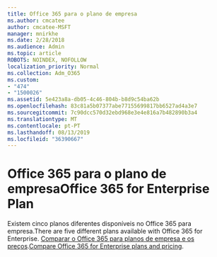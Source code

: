```yaml
---
title: Office 365 para o plano de empresa
ms.author: cmcatee
author: cmcatee-MSFT
manager: mnirkhe
ms.date: 2/28/2018
ms.audience: Admin
ms.topic: article
ROBOTS: NOINDEX, NOFOLLOW
localization_priority: Normal
ms.collection: Adm_O365
ms.custom:
- "474"
- "1500026"
ms.assetid: 5e423a8a-db05-4c46-804b-b8d9c54ba62b
ms.openlocfilehash: 83c81a5b07377abe77155699817bb6527ad4a3e7
ms.sourcegitcommit: 7c90dcc570d32ebd968e3e4e816a7b482890b3a4
ms.translationtype: MT
ms.contentlocale: pt-PT
ms.lasthandoff: 08/13/2019
ms.locfileid: "36390667"
---
```

# <a name="office-365-for-enterprise-plan"></a><span data-ttu-id="9252e-102">Office 365 para o plano de empresa</span><span class="sxs-lookup"><span data-stu-id="9252e-102">Office 365 for Enterprise Plan</span></span>

<span data-ttu-id="9252e-103">Existem cinco planos diferentes disponíveis no Office 365 para empresa.</span><span class="sxs-lookup"><span data-stu-id="9252e-103">There are five different plans available with Office 365 for Enterprise.</span></span> <span data-ttu-id="9252e-104">[Comparar o Office 365 para planos de empresa e os preços](https://products.office.com/business/compare-more-office-365-for-business-plans).</span><span class="sxs-lookup"><span data-stu-id="9252e-104">[Compare Office 365 for Enterprise plans and pricing](https://products.office.com/business/compare-more-office-365-for-business-plans).</span></span>  
